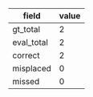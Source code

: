 | field | value |
|---|---|
| gt_total | 2 |
| eval_total | 2 |
| correct | 2 |
| misplaced | 0 |
| missed | 0 |
